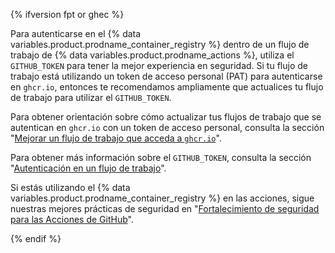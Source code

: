 {% ifversion fpt or ghec %}

Para autenticarse en el {% data variables.product.prodname_container_registry %} dentro de un flujo de trabajo de {% data variables.product.prodname_actions %}, utiliza el `GITHUB_TOKEN` para tener la mejor experiencia en seguridad. Si tu flujo de trabajo está utilizando un token de acceso personal (PAT) para autenticarse en `ghcr.io`, entonces te recomendamos ampliamente que actualices tu flujo de trabajo para utilizar el `GITHUB_TOKEN`.

Para obtener orientación sobre cómo actualizar tus flujos de trabajo que se autentican en `ghcr.io` con un token de acceso personal, consulta la sección "[Mejorar un flujo de trabajo que acceda a `ghcr.io`](/packages/managing-github-packages-using-github-actions-workflows/publishing-and-installing-a-package-with-github-actions#upgrading-a-workflow-that-accesses-ghcrio)".

Para obtener más información sobre el `GITHUB_TOKEN`, consulta la sección "[Autenticación en un flujo de trabajo](/actions/reference/authentication-in-a-workflow#using-the-github_token-in-a-workflow)".

Si estás utilizando el {% data variables.product.prodname_container_registry %} en las acciones, sigue nuestras mejores prácticas de seguridad en "[Fortalecimiento de seguridad para las Acciones de GitHub](/actions/getting-started-with-github-actions/security-hardening-for-github-actions#considering-cross-repository-access)".

{% endif %}
